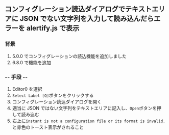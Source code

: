## コンフィグレーション読込ダイアログでテキストエリアに JSON でない文字列を入力して読み込んだらエラーを alertify.js で表示

### 背景

1.  5.0.0 でコンフィグレーションの読込機能を追加しました
2.  6.8.0 で機能を追加

### -- 手段 --

1.  Editor0 を選択
2.  `Select Label [Q]`ボタンをクリックする
3.  コンフィグレーション読込ダイアログを開く
4.  適当に JSON ではない文字列をテキストエリアに記入し、`Open`ボタンを押して読み込む
5.  右上に`instant is not a configuration file or its format is invalid.`と赤色のトースト表示がされること
